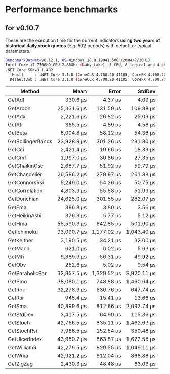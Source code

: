 # Performance benchmarks

## for v0.10.7

These are the execution time for the current indicators **using two years of historical daily stock quotes** (e.g. 502 periods) with default or typical parameters.

``` bash
BenchmarkDotNet=v0.12.1, OS=Windows 10.0.19041.508 (2004/?/20H1)
Intel Core i7-7700HQ CPU 2.80GHz (Kaby Lake), 1 CPU, 8 logical and 4 physical cores
.NET Core SDK=3.1.402
  [Host]     : .NET Core 3.1.8 (CoreCLR 4.700.20.41105, CoreFX 4.700.20.41903), X64 RyuJIT
  DefaultJob : .NET Core 3.1.8 (CoreCLR 4.700.20.41105, CoreFX 4.700.20.41903), X64 RyuJIT
```
|            Method |        Mean |       Error |      StdDev |
|------------------ |------------:|------------:|------------:|
|            GetAdl |    330.6 μs |     4.37 μs |     4.09 μs |
|          GetAroon | 25,331.6 μs |   131.59 μs |   109.88 μs |
|            GetAdx |  2,221.6 μs |    26.82 μs |    25.09 μs |
|            GetAtr |    365.5 μs |     4.89 μs |     4.58 μs |
|           GetBeta |  6,004.8 μs |    58.12 μs |    54.36 μs |
| GetBollingerBands | 23,928.9 μs |   301.26 μs |   281.80 μs |
|            GetCci |  2,421.4 μs |    19.66 μs |    18.39 μs |
|            GetCmf |  1,997.0 μs |    30.86 μs |    27.35 μs |
|     GetChaikinOsc |  2,687.7 μs |    51.92 μs |    59.79 μs |
|     GetChandelier | 26,586.2 μs |   279.97 μs |   261.88 μs |
|     GetConnorsRsi |  5,249.0 μs |    54.26 μs |    50.75 μs |
|    GetCorrelation |  4,803.9 μs |    55.58 μs |    51.99 μs |
|       GetDonchian | 24,625.0 μs |   301.55 μs |   282.07 μs |
|            GetEma |    386.8 μs |     3.80 μs |     3.56 μs |
|     GetHeikinAshi |    376.9 μs |     5.77 μs |     5.12 μs |
|            GetHma | 55,590.3 μs |   642.85 μs |   501.90 μs |
|       GetIchimoku | 93,090.7 μs | 1,177.02 μs | 1,043.40 μs |
|        GetKeltner |  3,190.5 μs |    34.21 μs |    32.00 μs |
|           GetMacd |    621.0 μs |     6.02 μs |     5.63 μs |
|            GetMfi |  9,389.9 μs |    56.31 μs |    49.92 μs |
|            GetObv |    252.6 μs |     5.02 μs |     9.54 μs |
|   GetParabolicSar | 32,957.5 μs | 1,329.52 μs | 3,920.11 μs |
|            GetPmo | 38,080.1 μs |   748.88 μs | 1,460.64 μs |
|            GetRoc | 32,278.3 μs |   630.76 μs |   647.74 μs |
|            GetRsi |    945.4 μs |    15.41 μs |    13.66 μs |
|            GetSma | 40,899.6 μs |   812.66 μs | 2,097.74 μs |
|         GetStdDev |  3,417.5 μs |    64.90 μs |   115.36 μs |
|          GetStoch | 42,766.5 μs |   835.11 μs | 1,462.63 μs |
|       GetStochRsi |  7,986.5 μs |   152.54 μs |   350.48 μs |
|     GetUlcerIndex | 43,950.7 μs |   863.87 μs | 1,622.55 μs |
|       GetWilliamR | 42,279.5 μs |   829.55 μs | 1,049.11 μs |
|            GetWma | 42,921.2 μs |   812.04 μs |   868.88 μs |
|         GetZigZag |  2,430.3 μs |    48.48 μs |    63.03 μs |